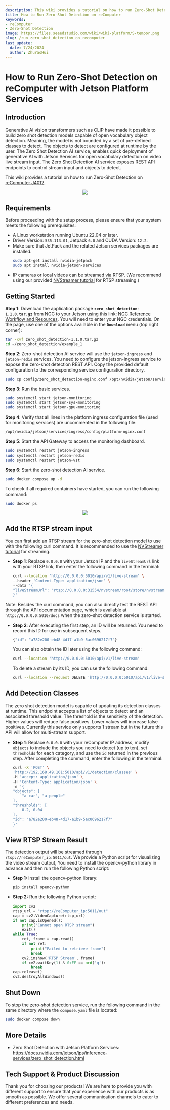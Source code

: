 ```yaml
---
description: This wiki provides a tutorial on how to run Zero-Shot Detection on reComputer Jetson.
title: How to Run Zero-Shot Detection on reComputer
keywords:
- reComputer
- Zero-Shot Detection
image: https://files.seeedstudio.com/wiki/wiki-platform/S-tempor.png
slug: /run_zero_shot_detection_on_recomputer
last_update:
  date: 7/24/2024
  author: ZhuYaoHui
---
```


# How to Run Zero-Shot Detection on reComputer with Jetson Platform Services

## Introduction
Generative AI vision transformers such as CLIP have made it possible to build zero shot detection models capable of open vocabulary object detection. Meaning, the model is not bounded by a set of pre-defined classes to detect. The objects to detect are configured at runtime by the user. The Zero Shot Detection AI service, enables quick deployment of generative AI with Jetson Services for open vocabulary detection on video live stream input. The Zero Shot Detection AI service exposes REST API endpoints to control stream input and objects to detect.

This wiki provides a tutorial on how to run Zero-Shot Detection on [reComputer J4012](https://www.seeedstudio.com/reComputer-J4012-p-5586.html).

<div align="center">
    <img width={900} 
     src="https://files.seeedstudio.com/wiki/reComputer/Application/zero_shot_detection/fig1.gif" />
</div>

## Requirements
Before proceeding with the setup process, please ensure that your system meets the following prerequisites:
- A Linux workstation running Ubuntu 22.04 or later.
- Driver Version: `535.113.01`, Jetpack `6.0` and CUDA Version: `12.2`.
- Make sure that JetPack and the related Jetson services packages are installed.
  ```bash
  sudo apt-get install nvidia-jetpack
  sudo apt install nvidia-jetson-services
  ```
- IP cameras or local videos can be streamed via RTSP. (We recommend using our provided [NVStreamer tutorial](/getting_started_with_nvstreamer) for RTSP streaming.)

## Getting Started

**Step 1**: Download the application package **`zero_shot_detection-1.1.0.tar.gz`** from NGC to your Jetson using this link: [NGC Reference Workflow and Resources](https://catalog.ngc.nvidia.com/orgs/nvidia/teams/jps/resources/reference-workflow-and-resources). You will need to enter your NGC credentials. On the page, use one of the options available in the **`Download`** menu (top right corner):
```bash
tar -xvf zero_shot_detection-1.1.0.tar.gz
cd ~/zero_shot_detection/example_1
```
**Step 2**: Zero-shot detection AI service will use the `jetson-ingress` and `jetson-redis` services. You need to configure the jetson-ingress service to expose the zero-shot detection REST API. Copy the provided default configuration to the corresponding service configuration directory.
```bash
sudo cp config/zero_shot_detection-nginx.conf /opt/nvidia/jetson/services/ingress/config
```
**Step 3**: Run the basic services.
```bash
sudo systemctl start jetson-monitoring
sudo systemctl start jetson-sys-monitoring
sudo systemctl start jetson-gpu-monitoring
```
**Step 4**: Verify that all lines in the platform ingress configuration file (used for monitoring services) are uncommented in the following file:
```bash
/opt/nvidia/jetson/services/ingress/config/platform-nginx.conf
```
**Step 5**: Start the API Gateway to access the monitoring dashboard.
```bash
sudo systemctl restart jetson-ingress
sudo systemctl restart jetson-redis
sudo systemctl restart jetson-vst
```
**Step 6**: Start the zero-shot detection AI service.
```bash
sudo docker compose up -d
```
To check if all required containers have started, you can run the following command:
```bash
sudo docker ps
```
<div align="center">
    <img width={1000} 
     src="https://files.seeedstudio.com/wiki/reComputer/Application/zero_shot_detection/fig2.png" />
</div>

## Add the RTSP stream input
You can first add an RTSP stream for the zero-shot detection model to use with the following curl command. It is recommended to use the [NVStreamer tutorial](/getting_started_with_nvstreamer) for streaming.
- **Step 1**: Replace `0.0.0.0` with your Jetson IP and the `liveStreamUrl` link with your RTSP link, then enter the following command in the terminal:
    ```bash
    curl --location 'http://0.0.0.0:5010/api/v1/live-stream' \
    --header 'Content-Type: application/json' \
    --data '{
    "liveStreamUrl": "rtsp://0.0.0.0:31554/nvstream/root/store/nvstreamer_videos/car.mp4"
    }'
    ```
Note: Besides the curl command, you can also directly test the REST API through the API documentation page, which is available at `http://0.0.0.0:5010/docs` when the zero-shot detection service is started. 

- **Step 2**: After executing the first step, an ID will be returned. You need to record this ID for use in subsequent steps.
    ```bash
    {"id": "a782e200-eb48-4d17-a1b9-5ac0696217f7"}
    ```
    You can also obtain the ID later using the following command:

    ```bash
    curl --location 'http://0.0.0.0:5010/api/v1/live-stream'
    ```
    To delete a stream by its ID, you can use the following command:
    ```bash
    curl --location --request DELETE 'http://0.0.0.0:5010/api/v1/live-stream/{id}'
    ```
## Add Detection Classes
The zero shot detection model is capable of updating its detection classes at runtime. This endpoint accepts a list of objects to detect and an associated threshold value. The threshold is the sensitivity of the detection. Higher values will reduce false positives. Lower values will increase false positives. Currently this service only supports 1 stream but in the future this API will allow for multi-stream support.
- **Step 1**: Replace `0.0.0.0` with your reComputer IP address, modify `objects` to include the objects you need to detect (up to ten), set `thresholds` for each category, and use the `id` returned in the previous step. After completing the command, enter the following in the terminal:
    ```bash
    curl -X 'POST' \
    'http://192.168.49.101:5010/api/v1/detection/classes' \
    -H 'accept: application/json' \
    -H 'Content-Type: application/json' \
    -d '{
    "objects": [
        "a car", "a people"
    ],
    "thresholds": [
        0.2, 0.04
    ],
    "id": "a782e200-eb48-4d17-a1b9-5ac0696217f7"
    }'
    ```
## View RTSP Stream Result
The detection output will be streamed through `rtsp://reComputer_ip:5011/out`. We provide a Python script for visualizing the video stream output, You need to install the opencv-python library in advance and then run the following Python script:
- **Step 1:** Install the opencv-python library:
    ```bash
    pip install opencv-python
    ```
- **Step 2:** Run the following Python script:
    ```python
    import cv2
    rtsp_url = "rtsp://reComputer_ip:5011/out"
    cap = cv2.VideoCapture(rtsp_url)
    if not cap.isOpened():
        print("Cannot open RTSP stream")
        exit()
    while True:
        ret, frame = cap.read()
        if not ret:
            print("Failed to retrieve frame")
            break
        cv2.imshow('RTSP Stream', frame)
        if cv2.waitKey(1) & 0xFF == ord('q'):
            break
    cap.release()
    cv2.destroyAllWindows()
    ```

## Shut Down
To stop the zero-shot detection service, run the following command in the same directory where the `compose.yaml` file is located:
```bash
sudo docker compose down
```

## More Details
- Zero Shot Detection with Jetson Platform Services: https://docs.nvidia.com/jetson/jps/inference-services/zero_shot_detection.html

## Tech Support & Product Discussion

Thank you for choosing our products! We are here to provide you with different support to ensure that your experience with our products is as smooth as possible. We offer several communication channels to cater to different preferences and needs.

<div class="button_tech_support_container">
<a href="https://forum.seeedstudio.com/" class="button_forum"></a> 
<a href="https://www.seeedstudio.com/contacts" class="button_email"></a>
</div>

<div class="button_tech_support_container">
<a href="https://discord.gg/eWkprNDMU7" class="button_discord"></a> 
<a href="https://github.com/Seeed-Studio/wiki-documents/discussions/69" class="button_discussion"></a>
</div>
